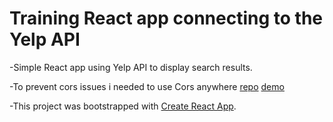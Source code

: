 # Training React app connecting to the Yelp API

-Simple React app using Yelp API to display search results.

-To prevent cors issues i needed to use Cors anywhere [repo](https://github.com/Rob--W/cors-anywhere) [demo](https://cors-anywhere.herokuapp.com/corsdemo)

-This project was bootstrapped with [Create React App](https://github.com/facebook/create-react-app).


